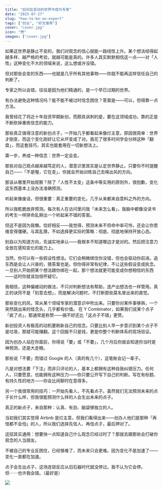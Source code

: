 ```yaml
---
title: "如何在变动的世界中成为专家"
date: "2025-07-27"
slug: "how-to-be-an-expert"
tags: ["创业", "好文推荐"]
cover: "cover.jpg"
icon: "😎"
images: ["cover.jpg"]
---
```

如果这世界是静止不变的，我们对观念的信心就能一路线性上升。某个想法经得起越多样、越严格的考验，就越可能是真的。许多人其实默默相信这一点——对「人性」这种变化不大的领域来说，这么想或许没错。



但对那些会变的东西——也就是几乎所有其他事物——你就不能再这样信任自己的判断了。



专家之所以会错，往往是因为他们精通的，是一个早已过期的世界。



有办法避免这种情况吗？能不能不被过时信念困住？答案是——可以，但得靠一点方法。



我曾经花了将近十年投资早期新创，而颇具讽刺的是，要在这领域成功，靠的正是不断砍掉重练信念的能力。



那些真正值得注意的新创点子，一开始几乎都看起来像烂主意，原因很简单：世界才刚变，而这个变化刚好让它从坏变成了对。我花了很多时间学会分辨这种「翻盘」，而这套技巧，其实也能套用在一切新想法上。



第一步，养成一种信念：世界一定会变。



那些对自己观点越来越笃定的人，潜意识里其实是认定世界静止。只要你不时提醒自己——「不是喔，它在变」，你就会开始训练自己去嗅出风的方向。



那该从哪里开始观察？除了「人性不太变」这条中等实用的原则外，很抱歉，变化这东西基本上没办法准确预测。



听起来像废话，但很重要：真正重要的变化，几乎从来都来自意料之外的方向。



所以我乾脆放弃预测。每次有人在访问里问我「未来怎么看」，我脑中都像没读书的考生一样拼命乱掰出一个听起来不错的答案。



但这不是因为我懒。恰好相反——我觉得，预测未来不但命中率可怜，还会让你思维变得僵硬。与其乱猜，不如选择更实际的策略：彻底、彻底地保持开放心态。



别自以为知道方向，先诚实地承认——我根本不知道哪边才是对的。然后把注意力全放在感知变化的能力上。



当然，你可以有一些假设性想法。它们会稍微绑住你没错，但也会驱动你前进。追东西是会让人兴奋的，猜答案也是。但你得非常有纪律，不让这些假设变成执念。
一旦别人开始把某个想法跟你绑在一起，那个想法就更可能变成你想相信的东西——这时你就该加倍怀疑它。



我相信，这种偏被动的做法，不只对判断想法有帮助，连产出想法也一样管用。真正的诀窍不是「刻意去想」，而是解决问题时，不打断那些莫名冒出来的直觉。



那些变化的风，常从某个领域专家的潜意识中吹出来。只要你对某件事够熟，一个突然跳出来的怪念头，几乎都有价值。
在 Y Combinator，如果我们说某个点子「疯了点」，那通常是称赞——搞不好还比「这点子不错」更赞。



新创投资人有极高的动机要刷新自己的信念。只要比别人早一步意识到某个点子不是垃圾，那就可能赚翻。这个回报不只是钱，更是你整个判断体系的现场验证。



因为创办人站在你面前，你得说「要」或「不要」，几个月后你就会知道你当时是神预测，还是大走眼。



那些说「不要」而错过 Google 的人（真的有几个），这笔帐会记一辈子。



凡是对想法要「下注」而非只评论的人，基本上都拥有这种自我纠错压力。任何人，只要愿意，也能拥有这种压力——你只要公开写下自己的判断。写在有标题、有持久性的地方——你会比闲聊时在意得多。



另一个我很常用的技巧：一开始先看人，不先看点子。虽然我们无法预测未来的点子长什么样，但我很能预测什么样的人会生出未来的点子。



真正的新点子，来自那种：认真、有劲、脑袋够独立的人。



当初我们其实觉得 Airbnb 是烂主意，但我们看得出来——创办人他们是那种「再怪都不会怕」的人，所以我们选择先信人、再信点子，最后押对了。



这招其实通用：想要快一点知道自己什么观念已经过时了？那就去跟那些会打破你观念的人当朋友。



不被自己的专业反困住，已经够难了，而未来只会更难。因为变化不是加速了——变化一直都在加速。



点子会生出点子，这场连锁反应从旧石器时代就没停过。我不认为它会停。
但⋯⋯也许我会错。（最好是）




![](https://prod-files-secure.s3.us-west-2.amazonaws.com/112d0858-5090-4d34-a606-b75eb8d65fd2/46476355-9cf3-4e99-9b7a-3531bc426380/1000202064.png?X-Amz-Algorithm=AWS4-HMAC-SHA256&X-Amz-Content-Sha256=UNSIGNED-PAYLOAD&X-Amz-Credential=ASIAZI2LB466VZM4BRWE%2F20250728%2Fus-west-2%2Fs3%2Faws4_request&X-Amz-Date=20250728T114009Z&X-Amz-Expires=3600&X-Amz-Security-Token=IQoJb3JpZ2luX2VjEGQaCXVzLXdlc3QtMiJHMEUCIE7yp8czfu%2FM8cIpA8Bf5P4vH1rfQForBuDPKbqHGisFAiEAq8rscEv4O73PaHUtbdwAT7VK%2Bc7nhr%2FfU%2Fjwr%2BbxpXsqiAQIjf%2F%2F%2F%2F%2F%2F%2F%2F%2F%2FARAAGgw2Mzc0MjMxODM4MDUiDJvux%2BK9QAd2DchnbCrcAyf0mASPCuoFksR06GVcsQPM%2BDeP44gQMXD2R2zdDLEqYMsBU8ujIRC8rNYgPiMY0xL1tOc9EjNhcGLQfic70iBFmQaUbuBrKi3YAdeB5FeoWO7lXW4WEukbFKRPUW%2B6BqqP0OPuNqvmgz7CF9uLpVXNDGW%2BrQrzDIEgJ280VvC7IHS%2B3kuMRoGjdHk5TAgGj7jGHd51NHYeIE%2FcL7495ZWCykP2gaPnXEo8jD7hkN0KjzP2tHK7UQlSgLk3E0xpbOZIicM%2Fe25L%2FhADwEA%2F%2BSFSLA020Zcagm8cMJWJv6ZJ5hlry6H4mMhj1hg8X%2B%2BJ5PciE2t9%2F9vYqe4wUdRJzsfFWqiBhPl5AW6TLJV8QXLbMa0nAu7bWggYzLy%2BKP%2FpGPIziZcuvokg1440w%2FKLqKXm34ODfEgctJZjAvgV6GB0tSiCc%2B%2BLpeNp16J4%2Bml3eLsTvVcZ%2B4vmQcwRL2gp1iUElwxxoOjL2hIDpsnouJr2cSo%2FatWwHePE4MD%2FL%2F6sXtagbUYbwAuygLQiSm2tTi2S3Z9GOeStKqGf%2BhPv%2BYcRAAGLfYPslW9ouS2pnz5rYL0FIK9SNz1Na8JjMx12rv1fbPReRPXdyecZCszSc1GoNKqoW9BL9%2BCNLwIaMIi9ncQGOqUBU6BQMVpHmy%2FgdZqIYUAzi%2FkytFa2DBmQf7iP5LHMqFQbzUc1UaCuDg%2FkD7sQVZgdjMrFBJMqqXk6ZtP4TcHpLT6tCnrHM5%2Bkf8c%2FnIxjP0cgeSUe7ElBWIJuKsT64bhIXU4SKfmC%2BXfyjYbdoGVuDHOvZ%2BgyW%2FeyKUepiUodj52%2F%2FuGgFDGMUUbPFpu3lPsaCxjb5S2sW%2BZd25bAZoojN9iR7kWM&X-Amz-Signature=9b94480b95d30dbed1d1f278f7f67dcf5c0ce88c8ae1dcbe422169921f86cc25&X-Amz-SignedHeaders=host&x-amz-checksum-mode=ENABLED&x-id=GetObject)

